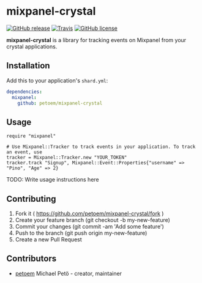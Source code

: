 # mixpanel-crystal

[![GitHub release](https://img.shields.io/github/release/petoem/mixpanel-crystal.svg?style=flat-square)](https://github.com/petoem/mixpanel-crystal/releases)
[![Travis](https://img.shields.io/travis/petoem/mixpanel-crystal.svg?style=flat-square)](https://travis-ci.org/petoem/mixpanel-crystal)
[![GitHub license](https://img.shields.io/badge/license-MIT-blue.svg?style=flat-square)](https://github.com/petoem/mixpanel-crystal/blob/master/LICENSE)  

**mixpanel-crystal** is a library for tracking events on Mixpanel from your crystal applications.

## Installation

Add this to your application's `shard.yml`:

```yaml
dependencies:
  mixpanel:
    github: petoem/mixpanel-crystal
```

## Usage

```crystal
require "mixpanel"

# Use Mixpanel::Tracker to track events in your application. To track an event, use
tracker = Mixpanel::Tracker.new "YOUR_TOKEN"
tracker.track "Signup", Mixpanel::Event::Properties{"username" => "Pino", "Age" => 2}
```

TODO: Write usage instructions here

## Contributing

1. Fork it ( https://github.com/petoem/mixpanel-crystal/fork )
2. Create your feature branch (git checkout -b my-new-feature)
3. Commit your changes (git commit -am 'Add some feature')
4. Push to the branch (git push origin my-new-feature)
5. Create a new Pull Request

## Contributors

- [petoem](https://github.com/petoem) Michael Petö - creator, maintainer
